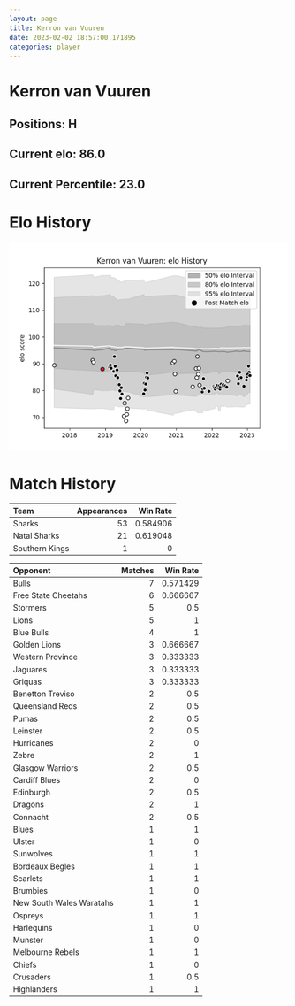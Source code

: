 ```yaml
---  
layout: page  
title: Kerron van Vuuren  
date: 2023-02-02 18:57:00.171895  
categories: player  
---
```

# Kerron van Vuuren

## Positions: H

## Current elo: 86.0

## Current Percentile: 23.0

# Elo History


![elo history](history_KerronvanVuuren.png)
# Match History


| Team           |   Appearances |   Win Rate |
|:---------------|--------------:|-----------:|
| Sharks         |            53 |   0.584906 |
| Natal Sharks   |            21 |   0.619048 |
| Southern Kings |             1 |   0        |

| Opponent                 |   Matches |   Win Rate |
|:-------------------------|----------:|-----------:|
| Bulls                    |         7 |   0.571429 |
| Free State Cheetahs      |         6 |   0.666667 |
| Stormers                 |         5 |   0.5      |
| Lions                    |         5 |   1        |
| Blue Bulls               |         4 |   1        |
| Golden Lions             |         3 |   0.666667 |
| Western Province         |         3 |   0.333333 |
| Jaguares                 |         3 |   0.333333 |
| Griquas                  |         3 |   0.333333 |
| Benetton Treviso         |         2 |   0.5      |
| Queensland Reds          |         2 |   0.5      |
| Pumas                    |         2 |   0.5      |
| Leinster                 |         2 |   0.5      |
| Hurricanes               |         2 |   0        |
| Zebre                    |         2 |   1        |
| Glasgow Warriors         |         2 |   0.5      |
| Cardiff Blues            |         2 |   0        |
| Edinburgh                |         2 |   0.5      |
| Dragons                  |         2 |   1        |
| Connacht                 |         2 |   0.5      |
| Blues                    |         1 |   1        |
| Ulster                   |         1 |   0        |
| Sunwolves                |         1 |   1        |
| Bordeaux Begles          |         1 |   1        |
| Scarlets                 |         1 |   1        |
| Brumbies                 |         1 |   0        |
| New South Wales Waratahs |         1 |   1        |
| Ospreys                  |         1 |   1        |
| Harlequins               |         1 |   0        |
| Munster                  |         1 |   0        |
| Melbourne Rebels         |         1 |   1        |
| Chiefs                   |         1 |   0        |
| Crusaders                |         1 |   0.5      |
| Highlanders              |         1 |   1        |